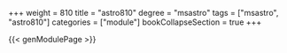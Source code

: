 +++
weight = 810
title = "astro810"
degree = "msastro"
tags = ["msastro", "astro810"]
categories = ["module"]
bookCollapseSection = true
+++

{{< genModulePage >}}

